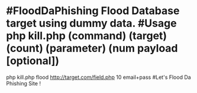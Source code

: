 #FloodDaPhishing
Flood Database target using dummy data.
#Usage
php kill.php (command) (target) (count) (parameter) (num payload [optional])
==
php kill.php flood http://target.com/field.php 10 email+pass
#Let's Flood Da Phishing Site !